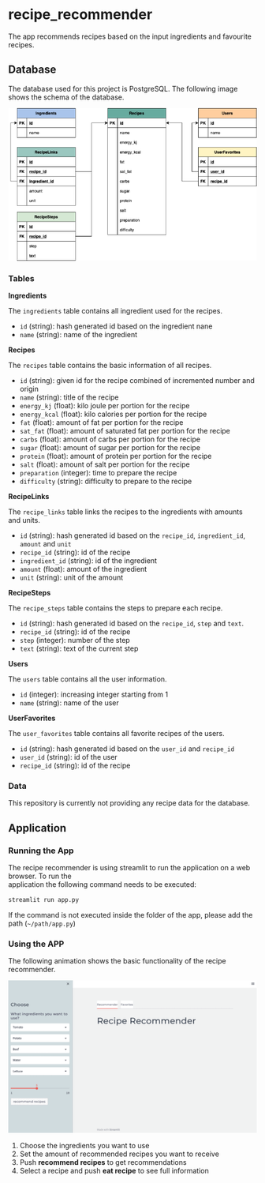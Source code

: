 # recipe_recommender
The app recommends recipes based on the input ingredients and favourite recipes.

## Database

The database used for this project is PostgreSQL. The following image shows the schema of the database.

![database_schena](example/database_schema.png)

### Tables

__Ingredients__

The `ingredients` table contains all ingredient used for the recipes.

* `id` (string): hash generated id based on the ingredient nane
* `name` (string): name of the ingredient

__Recipes__

The `recipes` table contains the basic information of all recipes.

* `id` (string): given id for the recipe combined of incremented number and origin
* `name` (string): title of the recipe
* `energy_kj` (float): kilo joule per portion for the recipe
* `energy_kcal` (float): kilo calories per portion for the recipe
* `fat` (float): amount of fat per portion for the recipe
* `sat_fat` (float): amount of saturated fat per portion for the recipe
* `carbs` (float): amount of carbs per portion for the recipe
* `sugar` (float): amount of sugar per portion for the recipe
* `protein` (float): amount of protein per portion for the recipe
* `salt` (float): amount of salt per portion for the recipe
* `preparation` (integer): time to prepare the recipe
* `difficulty` (string): difficulty to prepare to the recipe

__RecipeLinks__

The `recipe_links` table links the recipes to the ingredients with amounts and units.

* `id` (string): hash generated id based on the `recipe_id`, `ingredient_id`, `amount` and `unit`
* `recipe_id` (string): id of the recipe
* `ingredient_id` (string): id of the ingredient
* `amount` (float): amount of the ingredient
* `unit` (string): unit of the amount

__RecipeSteps__

The `recipe_steps` table contains the steps to prepare each recipe.

* `id` (string): hash generated id based on the `recipe_id`, `step` and `text`.
* `recipe_id` (string): id of the recipe
* `step` (integer): number of the step
* `text` (string): text of the current step

__Users__

The `users` table contains all the user information.

* `id` (integer): increasing integer starting from 1
* `name` (string): name of the user

__UserFavorites__

The `user_favorites` table contains all favorite recipes of the users.

* `id` (string): hash generated id based on the `user_id` and `recipe_id`
* `user_id` (string): id of the user
* `recipe_id` (string): id of the recipe

### Data

This repository is currently not providing any recipe data for the database.


## Application

### Running the App

The recipe recommender is using streamlit to run the application on a web browser. To run the  \
application the following command needs to be executed:

```bash
streamlit run app.py
```

If the command is not executed inside the folder of the app, please add the path (`~/path/app.py`)

### Using the APP

The following animation shows the basic functionality of the recipe recommender.

![recipe_recommender](example/usage.gif)


1. Choose the ingredients you want to use
2. Set the amount of recommended recipes you want to receive
3. Push __recommend recipes__ to get recommendations
4. Select a recipe and push __eat recipe__ to see full information